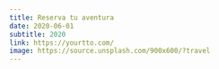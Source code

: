 ```yaml
---
title: Reserva tu aventura
date: 2020-06-01
subtitle: 2020
link: https://yourtto.com/
image: https://source.unsplash.com/900x600/?travel
---
```

